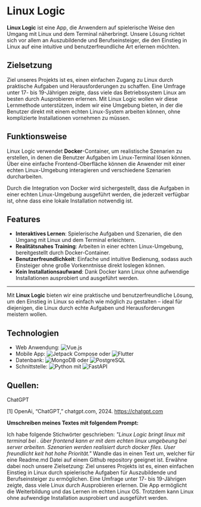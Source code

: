 # Linux Logic

**Linux Logic** ist eine App, die Anwendern auf spielerische Weise den Umgang mit Linux und dem Terminal näherbringt. Unsere Lösung richtet sich vor allem an Auszubildende und Berufseinsteiger, die den Einstieg in Linux auf eine intuitive und benutzerfreundliche Art erlernen möchten.

## Zielsetzung

Ziel unseres Projekts ist es, einen einfachen Zugang zu Linux durch praktische Aufgaben und Herausforderungen zu schaffen. Eine Umfrage unter 17- bis 19-Jährigen zeigte, dass viele das Betriebssystem Linux am besten durch Ausprobieren erlernen. Mit Linux Logic wollen wir diese Lernmethode unterstützen, indem wir eine Umgebung bieten, in der die Benutzer direkt mit einem echten Linux-System arbeiten können, ohne komplizierte Installationen vornehmen zu müssen.

## Funktionsweise

Linux Logic verwendet **Docker**-Container, um realistische Szenarien zu erstellen, in denen die Benutzer Aufgaben im Linux-Terminal lösen können. Über eine einfache Frontend-Oberfläche können die Anwender mit einer echten Linux-Umgebung interagieren und verschiedene Szenarien durcharbeiten. 

Durch die Integration von Docker wird sichergestellt, dass die Aufgaben in einer echten Linux-Umgebung ausgeführt werden, die jederzeit verfügbar ist, ohne dass eine lokale Installation notwendig ist.

## Features

- **Interaktives Lernen**: Spielerische Aufgaben und Szenarien, die den Umgang mit Linux und dem Terminal erleichtern.
- **Realitätsnahes Training**: Arbeiten in einer echten Linux-Umgebung, bereitgestellt durch Docker-Container.
- **Benutzerfreundlichkeit**: Einfache und intuitive Bedienung, sodass auch Einsteiger ohne große Vorkenntnisse direkt loslegen können.
- **Kein Installationsaufwand**: Dank Docker kann Linux ohne aufwendige Installationen ausprobiert und ausgeführt werden.

---

Mit **Linux Logic** bieten wir eine praktische und benutzerfreundliche Lösung, um den Einstieg in Linux so einfach wie möglich zu gestalten – ideal für diejenigen, die Linux durch echte Aufgaben und Herausforderungen meistern wollen.

## Technologien
- Web Anwendung: ![Vue.js](https://img.shields.io/badge/Vue.js-35495E?style=for-the-badge&logo=vue.js&logoColor=4FC08D)  
- Mobile App: ![Jetpack Compose](https://img.shields.io/badge/Jetpack%20Compose-3DDC84?style=for-the-badge&logo=jetpack&logoColor=white)  oder ![Flutter](https://img.shields.io/badge/Flutter-02569B?style=for-the-badge&logo=flutter&logoColor=white) 
- Datenbank:  ![MongoDB](https://img.shields.io/badge/MongoDB-4EA94B?style=for-the-badge&logo=mongodb&logoColor=white)  oder ![PostgreSQL](https://img.shields.io/badge/PostgreSQL-336791?style=for-the-badge&logo=postgresql&logoColor=white) 
- Schnittstelle: ![Python](https://img.shields.io/badge/Python-3776AB?style=for-the-badge&logo=python&logoColor=white)  mit ![FastAPI](https://img.shields.io/badge/FastAPI-009688?style=for-the-badge&logo=fastapi&logoColor=white)

## Quellen:

ChatGPT  

[1] OpenAi, “ChatGPT,” chatgpt.com, 2024. https://chatgpt.com 

**Umschreiben meines Textes mit folgendem Prompt:**

Ich habe folgende Stichwörter geschrieben: *"Linux Logic bringt linux mit terminal bei . über frontend kann er mit dem echten linux umgebeung bei server arbeiten. Szenarien werden realisiert durch docker files. User freundlicht keit hat hohe Priorität."*
Wandle das in einen Text um, welcher für eine  Readme.md Datei auf einem Github repository geeignet ist.
Erwähne dabei noch unsere Zielsetzung:
Ziel unseres Projekts ist es, einen einfachen Einstieg in Linux durch spielerische Aufgaben für Auszubildende und Berufseinsteiger zu ermöglichen. Eine Umfrage unter 17- bis 19-Jährigen zeigte, dass viele Linux durch Ausprobieren erlernen. 
Die App ermöglicht die Weiterbildung und das Lernen im echten Linux OS. Trotzdem kann Linux ohne aufwendige Installation ausprobiert und ausgeführt werden.


‌
